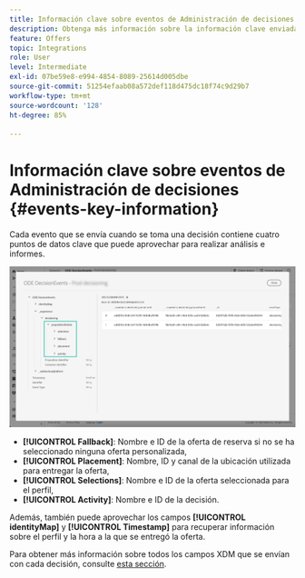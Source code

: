 ```yaml
---
title: Información clave sobre eventos de Administración de decisiones
description: Obtenga más información sobre la información clave enviada con cada evento de Administración de decisiones.
feature: Offers
topic: Integrations
role: User
level: Intermediate
exl-id: 07be59e8-e994-4854-8089-25614d005dbe
source-git-commit: 51254efaab08a572def118d475dc18f74c9d29b7
workflow-type: tm+mt
source-wordcount: '128'
ht-degree: 85%

---
```


# Información clave sobre eventos de Administración de decisiones {#events-key-information}

Cada evento que se envía cuando se toma una decisión contiene cuatro puntos de datos clave que puede aprovechar para realizar análisis e informes.

![](../../assets/events-dataset-preview.png)

* **[!UICONTROL Fallback]**: Nombre e ID de la oferta de reserva si no se ha seleccionado ninguna oferta personalizada,
* **[!UICONTROL Placement]**: Nombre, ID y canal de la ubicación utilizada para entregar la oferta,
* **[!UICONTROL Selections]**: Nombre e ID de la oferta seleccionada para el perfil,
* **[!UICONTROL Activity]**: Nombre e ID de la decisión.

Además, también puede aprovechar los campos **[!UICONTROL identityMap]** y **[!UICONTROL Timestamp]** para recuperar información sobre el perfil y la hora a la que se entregó la oferta.

Para obtener más información sobre todos los campos XDM que se envían con cada decisión, consulte [esta sección](xdm-fields.md).
